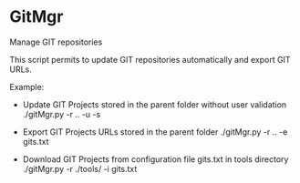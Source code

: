 # GitMgr

Manage GIT repositories

This script permits to update GIT repositories automatically and export GIT URLs.


Example:

- Update GIT Projects stored in the parent folder without user validation
  ./gitMgr.py -r .. -u -s

- Export GIT Projects URLs stored in the parent folder
  ./gitMgr.py -r .. -e gits.txt

- Download GIT Projects from configuration file gits.txt in tools directory
  ./gitMgr.py -r ./tools/ -i gits.txt